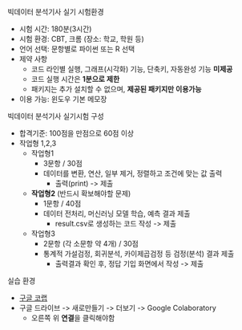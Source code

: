 빅데이터 분석기사 실기 시험환경
- 시험 시간: 180분(3시간)
- 시험 환경: CBT, 크롬 (장소: 학교, 학원 등)
- 언어 선택: 문항별로 파이썬 또는 R 선택
- 제약 사항
	- 코드 라인별 실행, 그래프(시각화) 기능, 단축키, 자동완성 기능 **미제공**
	- 코드 실행 시간은 **1분으로 제한**
	- 패키지는 추가 설치할 수 없으며, **제공된 패키지만 이용가능**
- 이용 가능: 윈도우 기본 메모장

빅데이터 분석기사 실기시험 구성
- 합격기준: 100점을 만점으로 60점 이상
- 작업형 1,2,3
	- 작업형1
		- 3문항 / 30점
		- 데이터를 변환, 연산, 일부 제거, 정렬하고 조건에 맞는 값 출력
			- 출력(print) -> 제출
	- **작업형2** (반드시 확보해야할 문제)
		- 1문항 / 40점
		- 데이터 전처리, 머신러닝 모델 학습, 예측 결과 제출
			- result.csv로 생성하는 코드 작성 -> 제출
	- 작업형3
		- 2문항 (각 소문항 약 4개) / 30점
		- 통계적 가설검정, 회귀분석, 카이제곱검정 등 검정(분석) 결과 제출
			- 출력결과 확인 후, 정답 기입 화면에서 작성 -> 제출

실습 환경
- [구글 코랩](https://colab.research.google.com/)
- 구글 드라이브 -> 새로만들기 -> 더보기 -> Google Colaboratory
	- 오른쪽 위 **연결**을 클릭해야함